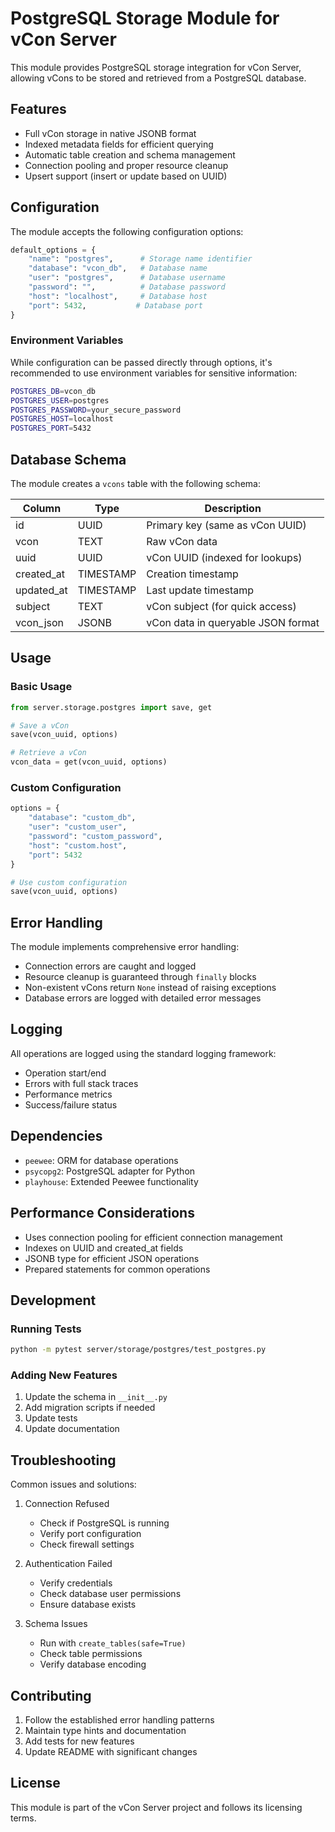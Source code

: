 # PostgreSQL Storage Module for vCon Server

This module provides PostgreSQL storage integration for vCon Server, allowing vCons to be stored and retrieved from a PostgreSQL database.

## Features

- Full vCon storage in native JSONB format
- Indexed metadata fields for efficient querying
- Automatic table creation and schema management
- Connection pooling and proper resource cleanup
- Upsert support (insert or update based on UUID)

## Configuration

The module accepts the following configuration options:

```python
default_options = {
    "name": "postgres",      # Storage name identifier
    "database": "vcon_db",   # Database name
    "user": "postgres",      # Database username
    "password": "",          # Database password
    "host": "localhost",     # Database host
    "port": 5432,           # Database port
}
```

### Environment Variables

While configuration can be passed directly through options, it's recommended to use environment variables for sensitive information:

```bash
POSTGRES_DB=vcon_db
POSTGRES_USER=postgres
POSTGRES_PASSWORD=your_secure_password
POSTGRES_HOST=localhost
POSTGRES_PORT=5432
```

## Database Schema

The module creates a `vcons` table with the following schema:

| Column      | Type          | Description                           |
|-------------|---------------|---------------------------------------|
| id          | UUID          | Primary key (same as vCon UUID)      |
| vcon        | TEXT          | Raw vCon data                        |
| uuid        | UUID          | vCon UUID (indexed for lookups)      |
| created_at  | TIMESTAMP     | Creation timestamp                    |
| updated_at  | TIMESTAMP     | Last update timestamp                |
| subject     | TEXT          | vCon subject (for quick access)      |
| vcon_json   | JSONB         | vCon data in queryable JSON format   |

## Usage

### Basic Usage

```python
from server.storage.postgres import save, get

# Save a vCon
save(vcon_uuid, options)

# Retrieve a vCon
vcon_data = get(vcon_uuid, options)
```

### Custom Configuration

```python
options = {
    "database": "custom_db",
    "user": "custom_user",
    "password": "custom_password",
    "host": "custom.host",
    "port": 5432
}

# Use custom configuration
save(vcon_uuid, options)
```

## Error Handling

The module implements comprehensive error handling:

- Connection errors are caught and logged
- Resource cleanup is guaranteed through `finally` blocks
- Non-existent vCons return `None` instead of raising exceptions
- Database errors are logged with detailed error messages

## Logging

All operations are logged using the standard logging framework:

- Operation start/end
- Errors with full stack traces
- Performance metrics
- Success/failure status

## Dependencies

- `peewee`: ORM for database operations
- `psycopg2`: PostgreSQL adapter for Python
- `playhouse`: Extended Peewee functionality

## Performance Considerations

- Uses connection pooling for efficient connection management
- Indexes on UUID and created_at fields
- JSONB type for efficient JSON operations
- Prepared statements for common operations

## Development

### Running Tests

```bash
python -m pytest server/storage/postgres/test_postgres.py
```

### Adding New Features

1. Update the schema in `__init__.py`
2. Add migration scripts if needed
3. Update tests
4. Update documentation

## Troubleshooting

Common issues and solutions:

1. Connection Refused
   - Check if PostgreSQL is running
   - Verify port configuration
   - Check firewall settings

2. Authentication Failed
   - Verify credentials
   - Check database user permissions
   - Ensure database exists

3. Schema Issues
   - Run with `create_tables(safe=True)`
   - Check table permissions
   - Verify database encoding

## Contributing

1. Follow the established error handling patterns
2. Maintain type hints and documentation
3. Add tests for new features
4. Update README with significant changes

## License

This module is part of the vCon Server project and follows its licensing terms. 